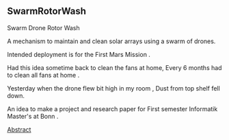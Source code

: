 ## SwarmRotorWash

Swarm Drone Rotor Wash

A mechanism to maintain and clean solar arrays using a swarm of drones.

Intended deployment is for the First Mars Mission .

Had this idea sometime back to clean the fans at home, Every 6 months had to clean all fans at home .

Yesterday when the drone flew bit high in my room , Dust from top shelf fell down.

An idea to make a project and research paper for First semester Informatik Master's at Bonn .

[Abstract](https://github.com/sachinsshetty/swarmrotorwash/blob/master/paper/abstract.md)
